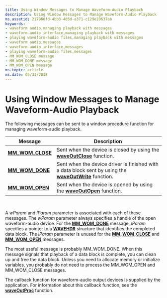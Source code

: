 ```yaml
---
title: Using Window Messages to Manage Waveform-Audio Playback
description: Using Window Messages to Manage Waveform-Audio Playback
ms.assetid: 217968fd-4bb3-405d-a371-c129e29637ab
keywords:
- waveform audio,managing playback with messages
- waveform-audio interface,managing playback with messages
- playing waveform-audio files,managing playback with messages
- waveform audio,messages
- waveform-audio interface,messages
- playing waveform-audio files,messages
- MM_WOM_CLOSE message
- MM_WOM_DONE message
- MM_WOM_OPEN message
ms.topic: article
ms.date: 05/31/2018
---
```


# Using Window Messages to Manage Waveform-Audio Playback

The following messages can be sent to a window procedure function for managing waveform-audio playback.



| Message                                | Description                                                                                                                |
|----------------------------------------|----------------------------------------------------------------------------------------------------------------------------|
| [**MM\_WOM\_CLOSE**](mm-wom-close.md) | Sent when the device is closed by using the [**waveOutClose**](https://msdn.microsoft.com/library/Dd743856(v=VS.85).aspx) function.                                 |
| [**MM\_WOM\_DONE**](mm-wom-done.md)   | Sent when the device driver is finished with a data block sent by using the [**waveOutWrite**](https://msdn.microsoft.com/library/Dd743876(v=VS.85).aspx) function. |
| [**MM\_WOM\_OPEN**](mm-wom-open.md)   | Sent when the device is opened by using the [**waveOutOpen**](https://msdn.microsoft.com/library/Dd743866(v=VS.85).aspx) function.                                   |



 

A *wParam* and *lParam* parameter is associated with each of these messages. The *wParam* parameter always specifies a handle of the open waveform-audio device. For the [**MM\_WOM\_DONE**](mm-wom-done.md) message, *lParam* specifies a pointer to a [**WAVEHDR**](https://msdn.microsoft.com/library/Dd743837(v=VS.85).aspx) structure that identifies the completed data block. The *lParam* parameter is unused for the [**MM\_WOM\_CLOSE**](mm-wom-close.md) and [**MM\_WOM\_OPEN**](mm-wom-open.md) messages.

The most useful message is probably MM\_WOM\_DONE. When this message signals that playback of a data block is complete, you can clean up and free the data block. Unless you need to allocate memory or initialize variables, you probably do not need to process the MM\_WOM\_OPEN and MM\_WOM\_CLOSE messages.

The callback function for waveform-audio output devices is supplied by the application. For information about this callback function, see the [**waveOutProc**](https://msdn.microsoft.com/library/Dd743869(v=VS.85).aspx) function.

 

 




